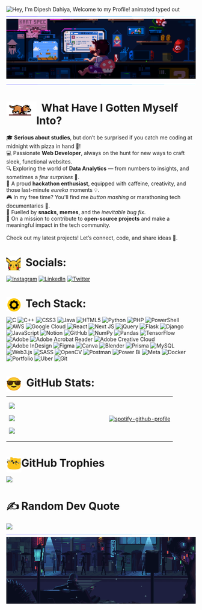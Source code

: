<img src="https://readme-typing-svg.demolab.com?font=Operator+Mono&size=37&duration=2800&pause=2000&color=FAFAFA&center=true&vCenter=true&width=940&height=50&lines=Hey%2C+I'm+Dipesh+Dahiya" align="middle" alt="Hey, I'm Dipesh Dahiya, Welcome to my Profile! animated typed out">

<img  src="borderseperator.gif">
<img src="topgif.gif">
<img  src="borderseperator.gif">

# <img src="headgif-ezgif.com-crop.gif" width="80px" align="left" > &nbsp;  What Have I Gotten Myself Into? <br>

🎓 **Serious about studies**, but don’t be surprised if you catch me coding at midnight with pizza in hand 🍕!<br>💻 Passionate **Web Developer**, always on the hunt for new ways to craft sleek, functional websites.<br>🔍 Exploring the world of **Data Analytics** — from numbers to insights, and sometimes a *few surprises* 🧐.<br>🚀 A proud **hackathon enthusiast**, equipped with caffeine, creativity, and those last-minute *eureka* moments 💡.<br>🎮 In my free time? You'll find me *button mashing* or marathoning tech documentaries 🎥.<br>🍕 Fuelled by **snacks**, **memes**, and the *inevitable bug fix*.<br>🌟 On a mission to contribute to **open-source projects** and make a meaningful impact in the tech community.<br><br>Check out my latest projects! Let’s connect, code, and share ideas 🚀.<br>


# <img src="pikachu-pokemon.gif" width="38px" align="left" >&nbsp; Socials: 
[![Instagram](https://img.shields.io/badge/Instagram-%23E4405F.svg?style=for-the-badge&logo=Instagram&logoColor=white)](https://instagram.com/ddipesh2103) [![LinkedIn](https://img.shields.io/badge/LinkedIn-%230077B5.svg?style=for-the-badge&logo=linkedin&logoColor=white)](https://linkedin.com/in/dipesh-dahiya/) [![Twitter](https://img.shields.io/badge/X-black.svg?style=for-the-badge&logo=X&logoColor=white)](https://x.com/DahiyaDipe75433) <br>

# <img src="brainpull-brainpull-stories.gif" width="38px" align="left" >&nbsp; Tech Stack: 
![C](https://img.shields.io/badge/c-%2300599C.svg?style=for-the-badge&logo=c&logoColor=white) ![C++](https://img.shields.io/badge/c++-%2300599C.svg?style=for-the-badge&logo=c%2B%2B&logoColor=white) ![CSS3](https://img.shields.io/badge/css3-%231572B6.svg?style=for-the-badge&logo=css3&logoColor=white) ![Java](https://img.shields.io/badge/java-%23ED8B00.svg?style=for-the-badge&logo=openjdk&logoColor=white) ![HTML5](https://img.shields.io/badge/html5-%23E34F26.svg?style=for-the-badge&logo=html5&logoColor=white) ![Python](https://img.shields.io/badge/python-3670A0?style=for-the-badge&logo=python&logoColor=ffdd54) ![PHP](https://img.shields.io/badge/php-%23777BB4.svg?style=for-the-badge&logo=php&logoColor=white) ![PowerShell](https://img.shields.io/badge/PowerShell-%235391FE.svg?style=for-the-badge&logo=powershell&logoColor=white) ![AWS](https://img.shields.io/badge/AWS-%23FF9900.svg?style=for-the-badge&logo=amazon-aws&logoColor=white) ![Google Cloud](https://img.shields.io/badge/GoogleCloud-%234285F4.svg?style=for-the-badge&logo=google-cloud&logoColor=white) ![React](https://img.shields.io/badge/react-%2320232a.svg?style=for-the-badge&logo=react&logoColor=%2361DAFB) ![Next JS](https://img.shields.io/badge/Next-black?style=for-the-badge&logo=next.js&logoColor=white) ![jQuery](https://img.shields.io/badge/jquery-%230769AD.svg?style=for-the-badge&logo=jquery&logoColor=white) ![Flask](https://img.shields.io/badge/flask-%23000.svg?style=for-the-badge&logo=flask&logoColor=white) ![Django](https://img.shields.io/badge/django-%23092E20.svg?style=for-the-badge&logo=django&logoColor=white) ![JavaScript](https://img.shields.io/badge/javascript-%23323330.svg?style=for-the-badge&logo=javascript&logoColor=%23F7DF1E) ![Notion](https://img.shields.io/badge/Notion-%23000000.svg?style=for-the-badge&logo=notion&logoColor=white) ![GitHub](https://img.shields.io/badge/github-%23121011.svg?style=for-the-badge&logo=github&logoColor=white) ![NumPy](https://img.shields.io/badge/numpy-%23013243.svg?style=for-the-badge&logo=numpy&logoColor=white) ![Pandas](https://img.shields.io/badge/pandas-%23150458.svg?style=for-the-badge&logo=pandas&logoColor=white) ![TensorFlow](https://img.shields.io/badge/TensorFlow-%23FF6F00.svg?style=for-the-badge&logo=TensorFlow&logoColor=white) ![Adobe](https://img.shields.io/badge/adobe-%23FF0000.svg?style=for-the-badge&logo=adobe&logoColor=white) ![Adobe Acrobat Reader](https://img.shields.io/badge/Adobe%20Acrobat%20Reader-EC1C24.svg?style=for-the-badge&logo=Adobe%20Acrobat%20Reader&logoColor=white) ![Adobe Creative Cloud](https://img.shields.io/badge/Adobe%20Creative%20Cloud-DA1F26.svg?style=for-the-badge&logo=Adobe%20Creative%20Cloud&logoColor=white) ![Adobe InDesign](https://img.shields.io/badge/Adobe%20InDesign-49021F?style=for-the-badge&logo=adobeindesign&logoColor=FF3366) ![Figma](https://img.shields.io/badge/figma-%23F24E1E.svg?style=for-the-badge&logo=figma&logoColor=white) ![Canva](https://img.shields.io/badge/Canva-%2300C4CC.svg?style=for-the-badge&logo=Canva&logoColor=white) ![Blender](https://img.shields.io/badge/blender-%23F5792A.svg?style=for-the-badge&logo=blender&logoColor=white) ![Prisma](https://img.shields.io/badge/Prisma-3982CE?style=for-the-badge&logo=Prisma&logoColor=white) ![MySQL](https://img.shields.io/badge/mysql-4479A1.svg?style=for-the-badge&logo=mysql&logoColor=white) ![Web3.js](https://img.shields.io/badge/web3.js-F16822?style=for-the-badge&logo=web3.js&logoColor=white) ![SASS](https://img.shields.io/badge/SASS-hotpink.svg?style=for-the-badge&logo=SASS&logoColor=white) ![OpenCV](https://img.shields.io/badge/opencv-%23white.svg?style=for-the-badge&logo=opencv&logoColor=white) ![Postman](https://img.shields.io/badge/Postman-FF6C37?style=for-the-badge&logo=postman&logoColor=white) ![Power Bi](https://img.shields.io/badge/power_bi-F2C811?style=for-the-badge&logo=powerbi&logoColor=black) ![Meta](https://img.shields.io/badge/Meta-%230467DF.svg?style=for-the-badge&logo=Meta&logoColor=white) ![Docker](https://img.shields.io/badge/docker-%230db7ed.svg?style=for-the-badge&logo=docker&logoColor=white) ![Portfolio](https://img.shields.io/badge/Portfolio-%23000000.svg?style=for-the-badge&logo=firefox&logoColor=#FF7139) ![Uber](https://img.shields.io/badge/Uber-%23000000.svg?style=for-the-badge&logo=Uber&logoColor=white) ![Git](https://img.shields.io/badge/git-%23F05033.svg?style=for-the-badge&logo=git&logoColor=white) <br>

# <img src="sunglasses-emoji-tiktok.gif" width="40px" align="left" > &nbsp; GitHub Stats:


<table width="100%">
  <tr>
    <td >
     
![](https://github-readme-stats.vercel.app/api/top-langs/?username=Dipeshdahiya&theme=transparent&hide_border=false&include_all_commits=false&count_private=false&layout=compact)

![](https://github-readme-stats.vercel.app/api?username=Dipeshdahiya&theme=transparent&hide_border=false&include_all_commits=false&count_private=false)

![](https://github-readme-streak-stats.herokuapp.com/?user=Dipeshdahiya&theme=transparent&hide_border=false)
    </td>
    <td width="40%" align="right-end">
      [![spotify-github-profile](https://spotify-github-profile.kittinanx.com/api/view?uid=31jiwwmbkgrayxqqcufaxkvcryfm&cover_image=true&theme=default&show_offline=false&background_color=121212&interchange=true&bar_color=53b14f&bar_color_cover=false)](https://spotify-github-profile.kittinanx.com/api/view?uid=31jiwwmbkgrayxqqcufaxkvcryfm&redirect=true)
    </td>
  </tr>
</table>



# <img src="240814242-2c79649a-b04c-4c78-998f-c126db48305c.png" width="40px" align="left" > GitHub Trophies 
 ![](https://github-profile-trophy.vercel.app/?username=Dipeshdahiya&theme=radical&no-frame=false&no-bg=true&margin-w=4) <br>


# ✍️ Random Dev Quote
![](https://quotes-github-readme.vercel.app/api?type=horizontal&theme=transparent) <br>
<img  src="borderseperator.gif">
<img src="242390524-0c7eb6ed-663b-4ce4-bfbd-18239a38ba1b-ezgif.com-crop.gif">




<!-- Proudly created with GPRM ( https://gprm.itsvg.in ) -->
